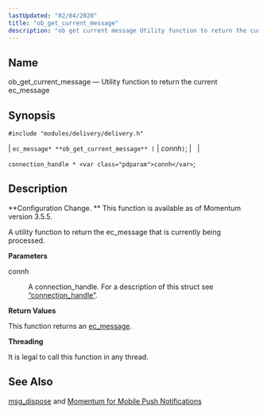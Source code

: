 ```yaml
---
lastUpdated: "02/04/2020"
title: "ob_get_current_message"
description: "ob get current message Utility function to return the current ec message ec message ob get current message connh connection handle connh Configuration Change This function is available as of Momentum version 3 5 5 A utility function to return the ec message that is currently being processed connh A..."
---
```


<a name="apis.ob_get_current_message"></a> 
## Name

ob_get_current_message — Utility function to return the current ec_message

## Synopsis

`#include "modules/delivery/delivery.h"`

| `ec_message* **ob_get_current_message** (` | <var class="pdparam">connh</var>`)`; |   |

`connection_handle * <var class="pdparam">connh</var>`;<a name="idp57358848"></a> 
## Description

**Configuration Change. ** This function is available as of Momentum version 3.5.5.

A utility function to return the ec_message that is currently being processed.

**<a name="idp57361792"></a> Parameters**

<dl class="variablelist">

<dt>connh</dt>

<dd>

A connection_handle. For a description of this struct see [“connection_handle”](/momentum/3/3-api/structs-connection-handle).

</dd>

</dl>

**<a name="idp57365136"></a> Return Values**

This function returns an [ec_message](/momentum/3/3-api/structs-ec-message).

**<a name="idp57366768"></a> Threading**

It is legal to call this function in any thread.

<a name="idp57367872"></a> 
## See Also

[msg_dispose](/momentum/3/3-api/hooks-generic-delivery-msg-dispose) and [Momentum for Mobile Push Notifications](/momentum/3/3-push)